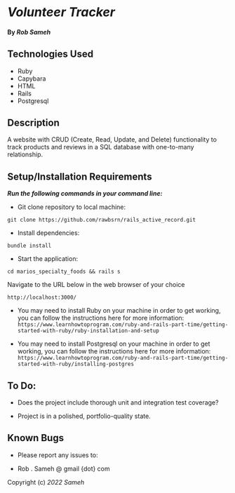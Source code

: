 # _Volunteer Tracker_

#### By _**Rob Sameh**_

## Technologies Used

* Ruby
* Capybara
* HTML
* Rails
* Postgresql

## Description

A website with CRUD (Create, Read, Update, and Delete) functionality to track products and reviews in a SQL database with one-to-many relationship.

## Setup/Installation Requirements

**_Run the following commands in your command line:_**

*  Git clone repository to local machine:
```
git clone https://github.com/rawbsrn/rails_active_record.git
```

* Install dependencies:
```
bundle install
```

* Start the application:
```
cd marios_specialty_foods && rails s
```

Navigate to the URL below in the web browser of your choice
```
http://localhost:3000/
```

* You may need to install Ruby on your machine in order to get working, you can follow the instructions here for more information: `https://www.learnhowtoprogram.com/ruby-and-rails-part-time/getting-started-with-ruby/ruby-installation-and-setup`

* You may need to install Postgresql on your machine in order to get working, you can follow the instructions here for more information: `https://www.learnhowtoprogram.com/ruby-and-rails-part-time/getting-started-with-ruby/installing-postgres`


## To Do:

* Does the project include thorough unit and integration test coverage?

* Project is in a polished, portfolio-quality state.

## Known Bugs

* Please report any issues to: 

* Rob . Sameh @ gmail {dot} com

Copyright (c) _2022_ _Sameh_